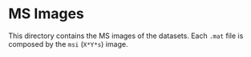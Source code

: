 # MS Images

This directory contains the MS images of the datasets. Each ```.mat``` file is composed by the ```msi``` (```X*Y*s```) image.